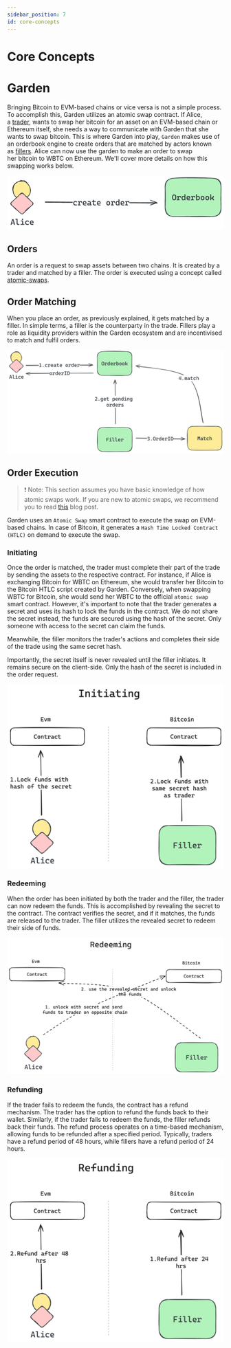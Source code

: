 ```yaml
---
sidebar_position: 7
id: core-concepts
---
```


# Core Concepts

# Garden

Bringing Bitcoin to EVM-based chains or vice versa is not a simple process. To accomplish this, Garden utilizes an atomic swap contract. If Alice, a [trader](./../../home/actors/Traders.md), wants to swap her bitcoin for an asset on an EVM-based chain or Ethereum itself, she needs a way to communicate with Garden that she wants to swap bitcoin. This is where Garden into play, `Garden` makes use of an orderbook engine to create orders that are matched by actors known as [fillers](./../../home/actors/Fillers.md). Alice can now use the garden to make an order to swap her bitcoin to WBTC on Ethereum. We'll cover more details on how this swapping works below.

![create-order](../../../static/img/alice_create_order.png)

## Orders

An order is a request to swap assets between two chains. It is created by a trader and matched by a filler. The order is executed using a concept called [atomic-swaps](https://www.catalog.fi/blog/atomic-swaps).

## Order Matching

When you place an order, as previously explained, it gets matched by a filler. In simple terms, a filler is the counterparty in the trade. Fillers play a role as liquidity providers within the Garden ecosystem and are incentivised to match and fulfil orders.

![order-matching](../../../static/img/match.png)

## Order Execution

> ❗️ Note:
> This section assumes you have basic knowledge of how atomic swaps work. If you are new to atomic swaps, we recommend you to read [this](https://www.catalog.fi/blog/atomic-swaps) blog post.

Garden uses an `Atomic Swap` smart contract to execute the swap on EVM-based chains. In case of Bitcoin, it generates a `Hash Time Locked Contract (HTLC)` on demand to execute the swap.

### Initiating

Once the order is matched, the trader must complete their part of the trade by sending the assets to the respective contract. For instance, if Alice is exchanging Bitcoin for WBTC on Ethereum, she would transfer her Bitcoin to the Bitcoin HTLC script created by Garden. Conversely, when swapping WBTC for Bitcoin, she would send her WBTC to the official `atomic swap` smart contract. However, it's important to note that the trader generates a secret and uses its hash to lock the funds in the contract. We do not share the secret instead, the funds are secured using the hash of the secret. Only someone with access to the secret can claim the funds.

Meanwhile, the filler monitors the trader's actions and completes their side of the trade using the same secret hash.

Importantly, the secret itself is never revealed until the filler initiates. It remains secure on the client-side. Only the hash of the secret is included in the order request.

![initiate-order](../../../static/img/init.png)

### Redeeming

When the order has been initiated by both the trader and the filler, the trader can now redeem the funds. This is accomplished by revealing the secret to the contract. The contract verifies the secret, and if it matches, the funds are released to the trader. The filler utilizes the revealed secret to redeem their side of funds.

![redeem-order](../../../static/img/redeem.png)

### Refunding

If the trader fails to redeem the funds, the contract has a refund mechanism. The trader has the option to refund the funds back to their wallet. Similarly, if the trader fails to redeem the funds, the filler refunds back their funds. The refund process operates on a time-based mechanism, allowing funds to be refunded after a specified period. Typically, traders have a refund period of 48 hours, while fillers have a refund period of 24 hours.

![refund-order](../../../static/img/refund.png)
